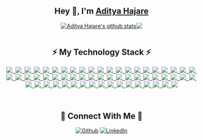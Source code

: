 <div align="center">
    <h2>Hey 👋, I'm <a href="https://www.linkedin.com/in/aditya-hajare">Aditya Hajare</a></h2>
</div>
<div align="center">
<a href="https://github.com/aditya43"><img align="center" src="https://github-readme-stats.vercel.app/api?username=aditya43&show_icons=true&hide=issues&include_all_commits=true&theme=buefy&hide_border=true" alt="Aditya Hajare's github stats"" /></a><a href="https://github.com/aditya43"><img align="center" src="https://github-readme-stats.vercel.app/api/top-langs/?username=aditya43&layout=compact&theme=buefy&hide_border=true&langs_count=8" /></a>
</div>
<br>
<div align="center">
    <h2>⚡ My Technology Stack ⚡</h2>
    <p><a href="https://github.com/aditya43">
    <img src="https://img.shields.io/badge/-Go%20Language-informational?style=for-the-badge&logo=go&color=4A3677">&nbsp;
    <img src="https://img.shields.io/badge/-Hyperledger%20Fabric-informational?style=for-the-badge&logo=hyperledger&color=4A3677">&nbsp;
    <img src="https://img.shields.io/badge/-Gin%20Gonic-informational?style=for-the-badge&logo=goodreads&color=4A3677">&nbsp;
    <img src="https://img.shields.io/badge/-gRPC-informational?style=for-the-badge&color=4A3677&logo=google">&nbsp;
    <img src="https://img.shields.io/badge/-Protocol%20Buffers-informational?style=for-the-badge&color=4A3677&logo=ProtonVPN">&nbsp;
    <img src="https://img.shields.io/badge/-Cassandra-informational?style=for-the-badge&color=4A3677&logo=Apache%20Cassandra">&nbsp;
    <img src="https://img.shields.io/badge/-Kafka-informational?style=for-the-badge&color=4A3677&logo=Apache%20Kafka">&nbsp;
    <img src="https://img.shields.io/badge/-RabbitMQ-informational?style=for-the-badge&color=4A3677&logo=RabbitMQ">&nbsp;
    <img src="https://img.shields.io/badge/-Amazon%20AWS-informational?style=for-the-badge&color=4A3677&logo=Amazon%20AWS">&nbsp;
    <img src="https://img.shields.io/badge/-IBM%20Cloud-informational?style=for-the-badge&logo=ibm&color=4A3677">&nbsp;
    <img src="https://img.shields.io/badge/-Google%20Cloud-informational?style=for-the-badge&color=4A3677&logo=Google%20Cloud">&nbsp;
    <img src="https://img.shields.io/badge/-typescript-informational?style=for-the-badge&logo=typescript&color=4A3677">&nbsp; 
    <img src="https://img.shields.io/badge/-JavaScript-informational?style=for-the-badge&logo=javascript&color=4A3677">&nbsp;
    <img src="https://img.shields.io/badge/-Node.js-informational?style=for-the-badge&logo=Nodemon&color=4A3677">&nbsp;
    <img src="https://img.shields.io/badge/-ts%20node-informational?style=for-the-badge&color=4A3677&logo=ts-node">&nbsp;
    <img src="https://img.shields.io/badge/-Express.js-informational?style=for-the-badge&logo=etsy&color=4A3677">&nbsp;
    <img src="https://img.shields.io/badge/-Nest%20JS-informational?style=for-the-badge&logo=nestjs&color=4A3677">&nbsp;
    <img src="https://img.shields.io/badge/-Adonis%20JS-informational?style=for-the-badge&logo=adonisjs&color=4A3677">&nbsp;
    <img src="https://img.shields.io/badge/-Microservices-informational?style=for-the-badge&logo=nucleo&color=4A3677">&nbsp;
    <img src="https://img.shields.io/badge/-Docker-informational?style=for-the-badge&logo=docker&color=4A3677">&nbsp;
    <img src="https://img.shields.io/badge/-Kubernetes-informational?style=for-the-badge&logo=kubernetes&color=4A3677">&nbsp;
    <img src="https://img.shields.io/badge/Serverless-informational?style=for-the-badge&logo=serverless&color=4A3677">&nbsp;
    <img src="https://img.shields.io/badge/AWS-informational?style=for-the-badge&logo=amazon&color=4A3677">&nbsp;
    <img src="https://img.shields.io/badge/-Travis%20CI-informational?style=for-the-badge&logo=travis&color=4A3677">&nbsp;
    <img src="https://img.shields.io/badge/-Jenkins-informational?style=for-the-badge&logo=jenkins&color=4A3677">&nbsp;
    <img src="https://img.shields.io/badge/Redis-informational?style=for-the-badge&logo=Redis&color=4A3677">&nbsp;
    <img src="https://img.shields.io/badge/MongoDB-informational?style=for-the-badge&logo=mongodb&color=4A3677">&nbsp;
    <img src="https://img.shields.io/badge/Mongoose-informational?style=for-the-badge&logo=monero&color=4A3677">&nbsp;
    <img src="https://img.shields.io/badge/DynamoDB-informational?style=for-the-badge&logo=dailymotion&color=4A3677">&nbsp;                                       
    <img src="https://img.shields.io/badge/MSSQL-informational?style=for-the-badge&logo=sqlite&color=4A3677">&nbsp;
    <img src="https://img.shields.io/badge/MySQL-informational?style=for-the-badge&logo=mysql&color=4A3677">&nbsp;
    <img src="https://img.shields.io/badge/PostgreSQL-informational?style=for-the-badge&logo=postgresql&color=4A3677">&nbsp;
    <img src="https://img.shields.io/badge/TypeORM-informational?style=for-the-badge&logo=typo3&color=4A3677">&nbsp;
    <img src="https://img.shields.io/badge/Sequelize-informational?style=for-the-badge&logo=sellfy&color=4A3677">&nbsp;
    <img src="https://img.shields.io/badge/-GORM-informational?style=for-the-badge&logo=buddy&color=4A3677">&nbsp;                                                   <img src="https://img.shields.io/badge/-BONGO-informational?style=for-the-badge&logo=monogram&color=4A3677">&nbsp;                                               <img src="https://img.shields.io/badge/-Couchbase-informational?style=for-the-badge&logo=couchbase&color=4A3677">&nbsp;
    <img src="https://img.shields.io/badge/GraphQL-informational?style=for-the-badge&logo=graphql&color=4A3677">&nbsp;
    <img src="https://img.shields.io/badge/React-informational?style=for-the-badge&logo=react&color=4A3677">&nbsp;
    <img src="https://img.shields.io/badge/Redux-informational?style=for-the-badge&logo=redux&color=4A3677">&nbsp;
    <img src="https://img.shields.io/badge/-Meteor-informational?style=for-the-badge&logo=meteor&color=4A3677">&nbsp;
    <img src="https://img.shields.io/badge/PHP-informational?style=for-the-badge&logo=php&color=4A3677">&nbsp;
    <img src="https://img.shields.io/badge/Laravel-informational?style=for-the-badge&logo=laravel&color=4A3677">&nbsp;
    <img src="https://img.shields.io/badge/Vue.js-informational?style=for-the-badge&logo=vue.js&color=4A3677">&nbsp;
    <img src="https://img.shields.io/badge/Git-informational?style=for-the-badge&logo=git&color=4A3677">&nbsp;
    <img src="https://img.shields.io/badge/TDD-informational?style=for-the-badge&logo=gitter&color=4A3677">&nbsp;
    <img src="https://img.shields.io/badge/BDD-informational?style=for-the-badge&logo=buffer&color=4A3677">&nbsp;
    <img src="https://img.shields.io/badge/DDD-informational?style=for-the-badge&logo=codefactor&color=4A3677">&nbsp;
    <img src="https://img.shields.io/badge/Jest-informational?style=for-the-badge&logo=jest&color=4A3677">&nbsp;
    <img src="https://img.shields.io/badge/Chai-informational?style=for-the-badge&logo=chocolatey&color=4A3677">&nbsp;
    <img src="https://img.shields.io/badge/Mocha-informational?style=for-the-badge&logo=mocha&color=4A3677">&nbsp;
    <img src="https://img.shields.io/badge/HTML5-informational?style=for-the-badge&logo=html5&color=4A3677">&nbsp;
    <img src="https://img.shields.io/badge/CSS3-informational?style=for-the-badge&logo=css3&color=4A3677">&nbsp;
    <img src="https://img.shields.io/badge/Sass-informational?style=for-the-badge&logo=sass&color=4A3677">&nbsp; 
    <img src="https://img.shields.io/badge/-python-informational?style=for-the-badge&logo=python&color=4A3677">&nbsp;
    <img src="https://img.shields.io/badge/-Anaconda-informational?style=for-the-badge&logo=anaconda&color=4A3677">&nbsp;
    <img src="https://img.shields.io/badge/-tensorflow-informational?style=for-the-badge&logo=tensorflow&color=4A3677">&nbsp;
    <img src="https://img.shields.io/badge/-pandas-informational?style=for-the-badge&logo=pandas&color=4A3677">&nbsp;
    <img src="https://img.shields.io/badge/-Prometheus-informational?style=for-the-badge&logo=prometheus&color=4A3677"></a></p>
</div>
<br>
<div align="center">
    <h2>🤝 Connect With Me 🤝</h2>
    <p><a href="https://github.com/aditya43" target="_blank"><img alt="Github" src="https://img.shields.io/badge/GitHub-%2312100E.svg?&style=for-the-badge&logo=Github&logoColor=white" /></a>&nbsp;<a href="https://www.linkedin.com/in/aditya-hajare" target="_blank"><img alt="LinkedIn" src="https://img.shields.io/badge/linkedin-%230077B5.svg?&style=for-the-badge&logo=linkedin&logoColor=white" /></a></p>
</div>
